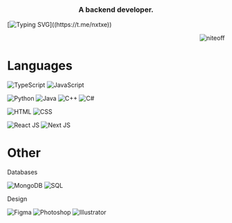 <h3 align="center">A backend developer.</h3>

[![Typing SVG](https://readme-typing-svg.demolab.com?font=Roboto&size=40&pause=1000&color=FFFFFF&background=515151&center=true&vCenter=true&random=true&width=1000&height=100&lines=Hello+World!)]((https://t.me/nxtxe))

<p align="right"> <img src="https://komarev.com/ghpvc/?username=niteoff&label=Profile%20views&color=b8b8b8" alt="niteoff" /> </p>

# Languages
![TypeScript](https://img.shields.io/badge/TypeScript-%20-3178c6)
![JavaScript](https://img.shields.io/badge/JavaScript-%20-f7df1d)

![Python](https://img.shields.io/badge/Python-%20-3f82b6)
![Java](https://img.shields.io/badge/Java-%20-e54e3b)
![C++](https://img.shields.io/badge/C++-%20-6a98cd)
![C#](https://img.shields.io/badge/C%23-%20-a076da)

![HTML](https://img.shields.io/badge/HTML-%20-f26327)
![CSS](https://img.shields.io/badge/CSS-%20-2aa8e3)

![React JS](https://img.shields.io/badge/React%20JS-%20-05d3f9)
![Next JS](https://img.shields.io/badge/Next%20JS-%20-3b3b3b)
# Other
Databases

![MongoDB](https://img.shields.io/badge/MongoDB-%20-00f265)
![SQL](https://img.shields.io/badge/SQL-%20-e7730f)


Design

![Figma](https://img.shields.io/badge/Figma-%20-a356fe)
![Photoshop](https://img.shields.io/badge/Photoshop-%20-29a9ff)
![Illustrator](https://img.shields.io/badge/Illustrator-%20-ffac29)
